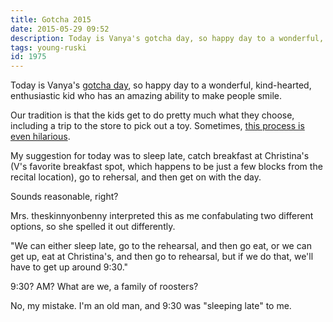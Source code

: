 ```yaml
---
title: Gotcha 2015
date: 2015-05-29 09:52
description: Today is Vanya's gotcha day, so happy day to a wonderful, kind-hearted, enthusiastic kid who has an amazing ability to make people smile.  Our tradition is that the kids get to do pretty much what they choose...
tags: young-ruski
id: 1975
---
```

Today is Vanya's <a href="/adopv/a-good-day/">gotcha day</a>, so happy day to a wonderful, kind-hearted, enthusiastic kid who has an amazing ability to make people smile.

Our tradition is that the kids get to do pretty much what they choose, including a trip to the store to pick out a toy.  Sometimes, <a href="/blog2/archives/824">this process is even hilarious</a>.

My suggestion for today was to sleep late, catch breakfast at Christina's (V's favorite breakfast spot, which happens to be just a few blocks from the recital location), go to rehersal, and then get on with the day.

Sounds reasonable, right?

Mrs. theskinnyonbenny interpreted this as me confabulating two different options, so she spelled it out differently.

"We can either sleep late, go to the rehearsal, and then go eat, or we can get up, eat at Christina's, and then go to rehearsal, but if we do that, we'll have to get up around 9:30."

9:30?  AM?  What are we, a family of roosters?

No, my mistake.  I'm an old man, and 9:30 was "sleeping late" to me.